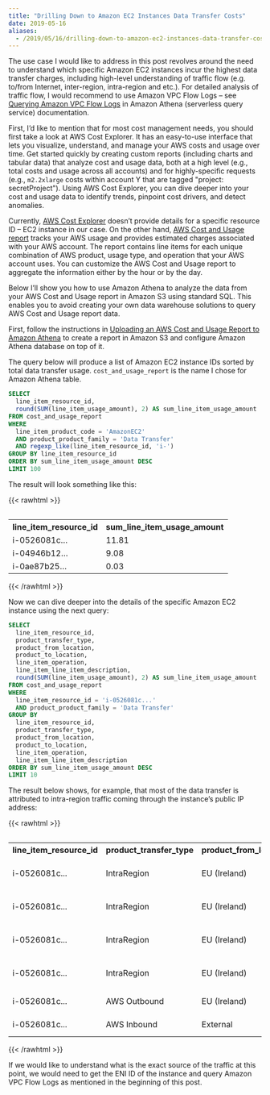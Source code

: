 ```yaml
---
title: "Drilling Down to Amazon EC2 Instances Data Transfer Costs"
date: 2019-05-16
aliases:
  - /2019/05/16/drilling-down-to-amazon-ec2-instances-data-transfer-costs
---
```


The use case I would like to address in this post revolves around the need to understand which specific Amazon EC2 instances incur the highest data transfer charges, including high-level understanding of traffic flow (e.g. to/from Internet, inter-region, intra-region and etc.). For detailed analysis of traffic flow, I would recommend to use Amazon VPC Flow Logs – see [Querying Amazon VPC Flow Logs](https://docs.aws.amazon.com/athena/latest/ug/vpc-flow-logs.html) in Amazon Athena (serverless query service) documentation.

First, I’d like to mention that for most cost management needs, you should first take a look at AWS Cost Explorer. It has an easy-to-use interface that lets you visualize, understand, and manage your AWS costs and usage over time. Get started quickly by creating custom reports (including charts and tabular data) that analyze cost and usage data, both at a high level (e.g., total costs and usage across all accounts) and for highly-specific requests (e.g., `m2.2xlarge` costs within account Y that are tagged "project: secretProject"). Using AWS Cost Explorer, you can dive deeper into your cost and usage data to identify trends, pinpoint cost drivers, and detect anomalies.

Currently, [AWS Cost Explorer](https://aws.amazon.com/aws-cost-management/aws-cost-explorer/) doesn’t provide details for a specific resource ID – EC2 instance in our case. On the other hand, [AWS Cost and Usage report](https://docs.aws.amazon.com/awsaccountbilling/latest/aboutv2/billing-reports-costusage.html) tracks your AWS usage and provides estimated charges associated with your AWS account. The report contains line items for each unique combination of AWS product, usage type, and operation that your AWS account uses. You can customize the AWS Cost and Usage report to aggregate the information either by the hour or by the day.

Below I’ll show you how to use Amazon Athena to analyze the data from your AWS Cost and Usage report in Amazon S3 using standard SQL. This enables you to avoid creating your own data warehouse solutions to query AWS Cost and Usage report data.

First, follow the instructions in [Uploading an AWS Cost and Usage Report to Amazon Athena](https://docs.aws.amazon.com/awsaccountbilling/latest/aboutv2/athena.html) to create a report in Amazon S3 and configure Amazon Athena database on top of it.

The query below will produce a list of Amazon EC2 instance IDs sorted by total data transfer usage. `cost_and_usage_report` is the name I chose for Amazon Athena table.

```sql
SELECT
  line_item_resource_id,
  round(SUM(line_item_usage_amount), 2) AS sum_line_item_usage_amount
FROM cost_and_usage_report
WHERE
  line_item_product_code = 'AmazonEC2'
  AND product_product_family = 'Data Transfer'
  AND regexp_like(line_item_resource_id, 'i-')
GROUP BY line_item_resource_id
ORDER BY sum_line_item_usage_amount DESC
LIMIT 100
```

The result will look something like this:

{{< rawhtml >}}
<div style="overflow-x:auto;">
  <table>
      <tr>
          <th>line_item_resource_id</th>
          <th>sum_line_item_usage_amount</th>
      </tr>
      <tr>
          <td>i-0526081c…</td>
          <td>11.81</td>
      </tr>
      <tr>
          <td>i-04946b12…</td>
          <td>9.08</td>
      </tr>
      <tr>
          <td>i-0ae87b25…</td>
          <td>0.03</td>
      </tr>
  </table>
</div>
{{< /rawhtml >}}

Now we can dive deeper into the details of the specific Amazon EC2 instance using the next query:

```sql
SELECT
  line_item_resource_id,
  product_transfer_type,
  product_from_location,
  product_to_location,
  line_item_operation,
  line_item_line_item_description,
  round(SUM(line_item_usage_amount), 2) AS sum_line_item_usage_amount
FROM cost_and_usage_report
WHERE
  line_item_resource_id = 'i-0526081c...'
  AND product_product_family = 'Data Transfer'
GROUP BY
  line_item_resource_id,
  product_transfer_type,
  product_from_location,
  product_to_location,
  line_item_operation,
  line_item_line_item_description
ORDER BY sum_line_item_usage_amount DESC
LIMIT 10
```

The result below shows, for example, that most of the data transfer is attributed to intra-region traffic coming through the instance’s public IP address:

{{< rawhtml >}}
<div style="overflow-x:auto;">
  <table>
      <tr>
          <th>line_item_resource_id</th>
          <th>product_transfer_type</th>
          <th>product_from_location</th>
          <th>product_to_location</th>
          <th>line_item_operation</th>
          <th>line_item_line_item_description</th>
          <th>sum_line_item_usage_amount</th>
      </tr>
      <tr>
          <td>i-0526081c...</td>
          <td>IntraRegion</td>
          <td>EU (Ireland)</td>
          <td>EU (Ireland)</td>
          <td>PublicIP-In</td>
          <td>$0.010 per GB – regional data transfer – in/out/between EC2 AZs or using elastic IPs or ELB</td>
          <td>9.18</td>
      </tr>
      <tr>
          <td>i-0526081c...</td>
          <td>IntraRegion</td>
          <td>EU (Ireland)</td>
          <td>EU (Ireland)</td>
          <td>InterZone-In</td>
          <td>$0.010 per GB – regional data transfer – in/out/between EC2 AZs or using elastic IPs or ELB</td>
          <td>1.64</td>
      </tr>
      <tr>
          <td>i-0526081c...</td>
          <td>IntraRegion</td>
          <td>EU (Ireland)</td>
          <td>EU (Ireland)</td>
          <td>PublicIP-Out</td>
          <td>$0.010 per GB – regional data transfer – in/out/between EC2 AZs or using elastic IPs or ELB</td>
          <td>0.78</td>
      </tr>
      <tr>
          <td>i-0526081c...</td>
          <td>IntraRegion</td>
          <td>EU (Ireland)</td>
          <td>EU (Ireland)</td>
          <td>InterZone-Out</td>
          <td>$0.010 per GB – regional data transfer – in/out/between EC2 AZs or using elastic IPs or ELB</td>
          <td>0.2</td>
      </tr>
      <tr>
          <td>i-0526081c...</td>
          <td>AWS Outbound</td>
          <td>EU (Ireland)</td>
          <td>External</td>
          <td>RunInstances</td>
          <td>$0.000 per GB – first 1 GB of data transferred out per month</td>
          <td>0</td>
      </tr>
      <tr>
          <td>i-0526081c...</td>
          <td>AWS Inbound</td>
          <td>External</td>
          <td>EU (Ireland)</td>
          <td>RunInstances</td>
          <td>$0.000 per GB – data transfer in per month</td>
          <td>0</td>
      </tr>
  </table>
</div>
{{< /rawhtml >}}

If we would like to understand what is the exact source of the traffic at this point, we would need to get the ENI ID of the instance and query Amazon VPC Flow Logs as mentioned in the beginning of this post.